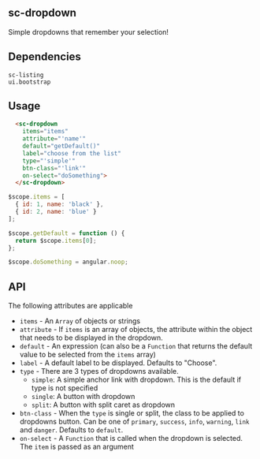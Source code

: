 ## sc-dropdown

Simple dropdowns that remember your selection!

## Dependencies

    sc-listing
    ui.bootstrap

## Usage

```html
  <sc-dropdown
    items="items"
    attribute="'name'"
    default="getDefault()"
    label="choose from the list"
    type="'simple'"
    btn-class="'link'"
    on-select="doSomething">
  </sc-dropdown>
```

```js
$scope.items = [
  { id: 1, name: 'black' },
  { id: 2, name: 'blue' }
];

$scope.getDefault = function () {
  return $scope.items[0];
};

$scope.doSomething = angular.noop;
```

## API

The following attributes are applicable

- `items` - An `Array` of objects or strings
- `attribute` - If `items` is an array of objects, the attribute within the object that needs to be displayed in the dropdown.
- `default` - An expression (can also be a `Function` that returns the default value to be selected from the `items` array)
- `label` - A default label to be displayed. Defaults to "Choose".
- `type` - There are 3 types of dropdowns available.
  - `simple`: A simple anchor link with dropdown. This is the default if type is not specified
  - `single`: A button with dropdown
  - `split`: A button with split caret as dropdown
- `btn-class` - When the `type` is single or split, the class to be applied to dropdowns button. Can be one of `primary`, `success`, `info`, `warning`, `link` and `danger`. Defaults to `default`.
- `on-select` - A `Function` that is called when the dropdown is selected. The `item` is passed as an argument
